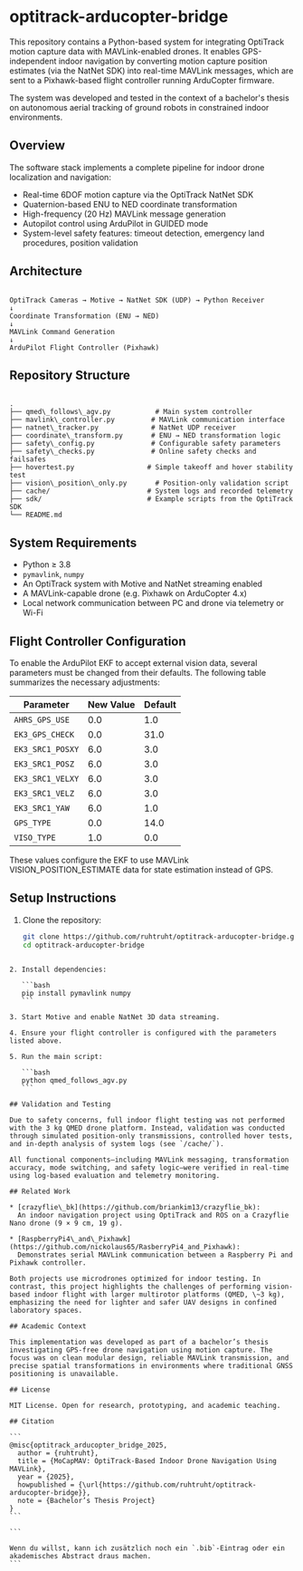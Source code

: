 

# optitrack-arducopter-bridge

This repository contains a Python-based system for integrating OptiTrack motion capture data with MAVLink-enabled drones. It enables GPS-independent indoor navigation by converting motion capture position estimates (via the NatNet SDK) into real-time MAVLink messages, which are sent to a Pixhawk-based flight controller running ArduCopter firmware.

The system was developed and tested in the context of a bachelor's thesis on autonomous aerial tracking of ground robots in constrained indoor environments.

## Overview

The software stack implements a complete pipeline for indoor drone localization and navigation:

- Real-time 6DOF motion capture via the OptiTrack NatNet SDK
- Quaternion-based ENU to NED coordinate transformation
- High-frequency (20 Hz) MAVLink message generation
- Autopilot control using ArduPilot in GUIDED mode
- System-level safety features: timeout detection, emergency land procedures, position validation

## Architecture

```

OptiTrack Cameras → Motive → NatNet SDK (UDP) → Python Receiver
↓
Coordinate Transformation (ENU → NED)
↓
MAVLink Command Generation
↓
ArduPilot Flight Controller (Pixhawk)

```

## Repository Structure

```

.
├── qmed\_follows\_agv.py           # Main system controller
├── mavlink\_controller.py         # MAVLink communication interface
├── natnet\_tracker.py             # NatNet UDP receiver
├── coordinate\_transform.py       # ENU → NED transformation logic
├── safety\_config.py              # Configurable safety parameters
├── safety\_checks.py              # Online safety checks and failsafes
├── hovertest.py                  # Simple takeoff and hover stability test
├── vision\_position\_only.py       # Position-only validation script
├── cache/                        # System logs and recorded telemetry
├── sdk/                          # Example scripts from the OptiTrack SDK
└── README.md

````

## System Requirements

- Python ≥ 3.8  
- `pymavlink`, `numpy`  
- An OptiTrack system with Motive and NatNet streaming enabled  
- A MAVLink-capable drone (e.g. Pixhawk on ArduCopter 4.x)  
- Local network communication between PC and drone via telemetry or Wi-Fi

## Flight Controller Configuration

To enable the ArduPilot EKF to accept external vision data, several parameters must be changed from their defaults. The following table summarizes the necessary adjustments:

| Parameter         | New Value | Default |
|-------------------|-----------|---------|
| `AHRS_GPS_USE`     | 0.0       | 1.0     |
| `EK3_GPS_CHECK`    | 0.0       | 31.0    |
| `EK3_SRC1_POSXY`   | 6.0       | 3.0     |
| `EK3_SRC1_POSZ`    | 6.0       | 3.0     |
| `EK3_SRC1_VELXY`   | 6.0       | 3.0     |
| `EK3_SRC1_VELZ`    | 6.0       | 3.0     |
| `EK3_SRC1_YAW`     | 6.0       | 1.0     |
| `GPS_TYPE`         | 0.0       | 14.0    |
| `VISO_TYPE`        | 1.0       | 0.0     |

These values configure the EKF to use MAVLink VISION_POSITION_ESTIMATE data for state estimation instead of GPS.

## Setup Instructions

1. Clone the repository:

   ```bash
   git clone https://github.com/ruhtruht/optitrack-arducopter-bridge.git
   cd optitrack-arducopter-bridge
````

2. Install dependencies:

   ```bash
   pip install pymavlink numpy
   ```

3. Start Motive and enable NatNet 3D data streaming.

4. Ensure your flight controller is configured with the parameters listed above.

5. Run the main script:

   ```bash
   python qmed_follows_agv.py
   ```

## Validation and Testing

Due to safety concerns, full indoor flight testing was not performed with the 3 kg QMED drone platform. Instead, validation was conducted through simulated position-only transmissions, controlled hover tests, and in-depth analysis of system logs (see `/cache/`).

All functional components—including MAVLink messaging, transformation accuracy, mode switching, and safety logic—were verified in real-time using log-based evaluation and telemetry monitoring.

## Related Work

* [crazyflie\_bk](https://github.com/briankim13/crazyflie_bk):
  An indoor navigation project using OptiTrack and ROS on a Crazyflie Nano drone (9 × 9 cm, 19 g).

* [RaspberryPi4\_and\_Pixhawk](https://github.com/nickolaus65/RasberryPi4_and_Pixhawk):
  Demonstrates serial MAVLink communication between a Raspberry Pi and Pixhawk controller.

Both projects use microdrones optimized for indoor testing. In contrast, this project highlights the challenges of performing vision-based indoor flight with larger multirotor platforms (QMED, \~3 kg), emphasizing the need for lighter and safer UAV designs in confined laboratory spaces.

## Academic Context

This implementation was developed as part of a bachelor’s thesis investigating GPS-free drone navigation using motion capture. The focus was on clean modular design, reliable MAVLink transmission, and precise spatial transformations in environments where traditional GNSS positioning is unavailable.

## License

MIT License. Open for research, prototyping, and academic teaching.

## Citation

```
@misc{optitrack_arducopter_bridge_2025,
  author = {ruhtruht},
  title = {MoCapMAV: OptiTrack-Based Indoor Drone Navigation Using MAVLink},
  year = {2025},
  howpublished = {\url{https://github.com/ruhtruht/optitrack-arducopter-bridge}},
  note = {Bachelor’s Thesis Project}
}
```

```

Wenn du willst, kann ich zusätzlich noch ein `.bib`-Eintrag oder ein akademisches Abstract draus machen.
```
